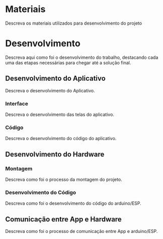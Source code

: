 
# Materiais

Descreva os materiais utilizados para desenvolvimento do projeto

# Desenvolvimento

Descreva aqui como foi o desenvolvimento do trabalho, destacando cada uma das etapas necessárias para chegar até a solução final.

## Desenvolvimento do Aplicativo

Descreva o desenvolvimento do Aplicativo.

### Interface

Descreva o desenvolvimento das telas do aplicativo.

### Código

Descreva o desenvolvimento do código do aplicativo.

## Desenvolvimento do Hardware

### Montagem

Descreva como foi o processo da montagem do projeto.

### Desenvolvimento do Código

Descreva como foi o desenvolvimento do código do arduino/ESP.

## Comunicação entre App e Hardware

Descreva como foi o processo de comunicação entre App e arduino/ESP.
